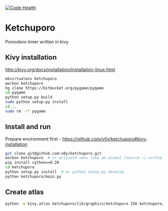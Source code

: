 [![Code Health](https://landscape.io/github/v0y/ketchuporo/master/landscape.svg?style=flat)](https://landscape.io/github/v0y/ketchuporo/master)

Ketchuporo
==========

Pomodoro timer written in kivy


Kivy installation
-----------------

http://kivy.org/docs/installation/installation-linux.html

```sh
mkvirtualenv ketchuporo
workon ketchuporo
hg clone https://bitbucket.org/pygame/pygame
cd pygame
python setup.py build
sudo python setup.py install
cd ..
sudo rm -rf pygame
```


Install and run
---------------

Prepare environment first - https://github.com/v0y/ketchuporo#kivy-installation

```sh
git clone git@github.com:v0y/ketchuporo.git
workon ketchuporo  # or activate venv like an animal (source ~/.virtualenvs/ketchuporo/bin/activate)
pip install cython==0.20
cd ketchuporo
python setup.py install  # or python setup.py develop
python ketchuporo/main.py
```


Create atlas
------------

```sh
python -m kivy.atlas ketchuporo/lib/graphics/ketchuporo 256 ketchuporo/lib/graphics/*.png
```
